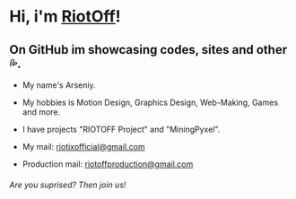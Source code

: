 # Hi, i'm [RiotOff]!
## On GitHub im showcasing codes, sites and other💦.

- My name's Arseniy.

- My hobbies is Motion Design, Graphics Design, Web-Making, Games and more.

- I have projects "RIOTOFF Project" and "MiningPyxel".

- My mail: riotixofficial@gmail.com

- Production mail: riotoffproduction@gmail.com

###### Are you suprised? Then join us!

<!-- dark -->

[RiotOff]: https://riotoff.ml
